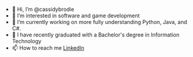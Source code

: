 - 👋 Hi, I’m @cassidybrodie
- 👀 I’m interested in software and game development
- 🌱 I’m currently working on more fully understanding Python, Java, and C#.
- 💞️ I have recently graduated with a Bachelor's degree in Information Technology
- 📫 How to reach me [LinkedIn](https://www.linkedin.com/in/cassidy-brodie/)

<!---
cassidybrodie/cassidybrodie is a ✨ special ✨ repository because its `README.md` (this file) appears on your GitHub profile.
You can click the Preview link to take a look at your changes.
--->
